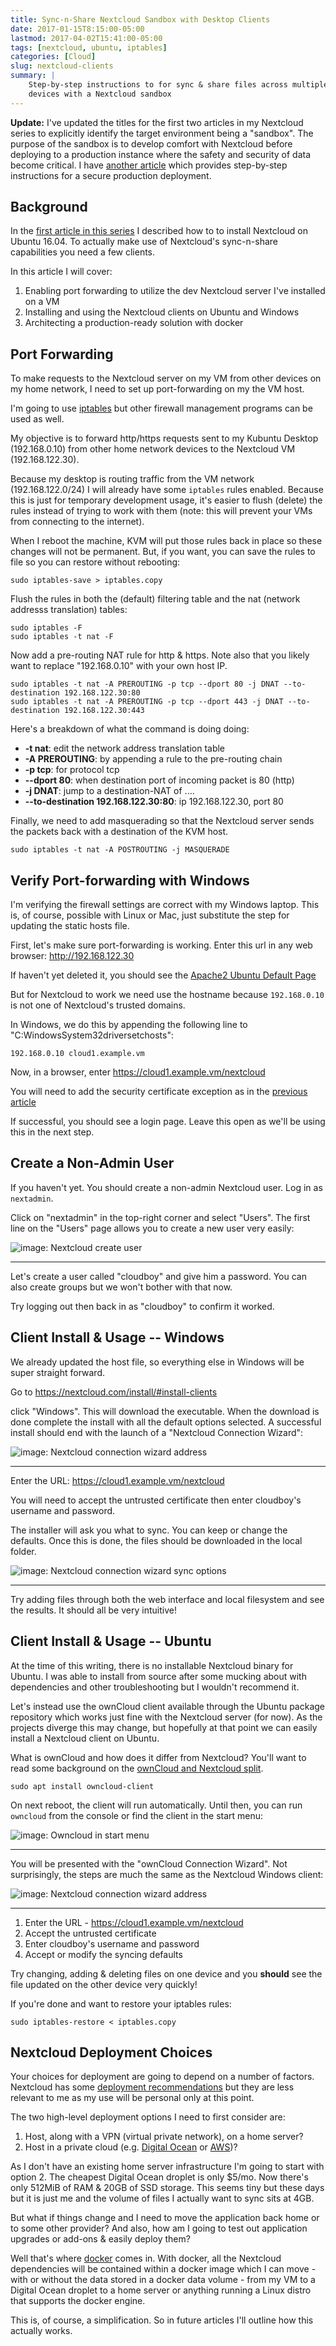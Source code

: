 ```yaml
---
title: Sync-n-Share Nextcloud Sandbox with Desktop Clients
date: 2017-01-15T8:15:00-05:00
lastmod: 2017-04-02T15:41:00-05:00
tags: [nextcloud, ubuntu, iptables]
categories: [Cloud]
slug: nextcloud-clients
summary: |
    Step-by-step instructions to for sync & share files across multiple
    devices with a Nextcloud sandbox
---
```


**Update:** I've updated the titles for the first two articles in my
Nextcloud series to explicitly identify the target environment being a
"sandbox". The purpose of the sandbox is to develop comfort with
Nextcloud before deploying to a production instance where the safety and
security of data become critical. I have [another
article](%7Bfilename%7D/deploy-nextcloud.rst) which provides
step-by-step instructions for a secure production deployment.

## Background

In the [first article in this
series](%7Bfilename%7D/install-nextcloud-dev-vm.rst) I described how to
to install Nextcloud on Ubuntu 16.04. To actually make use of
Nextcloud's sync-n-share capabilities you need a few clients.

In this article I will cover:

1. Enabling port forwarding to utilize the dev Nextcloud server I've
   installed on a VM
2. Installing and using the Nextcloud clients on Ubuntu and Windows
3. Architecting a production-ready solution with docker

## Port Forwarding

To make requests to the Nextcloud server on my VM from other devices on
my home network, I need to set up port-forwarding on my the VM host.

I'm going to use
[iptables](https://www.netfilter.org/projects/iptables/index.html) but
other firewall management programs can be used as well.

My objective is to forward http/https requests sent to my Kubuntu
Desktop (192.168.0.10) from other home network devices to the Nextcloud
VM (192.168.122.30).

Because my desktop is routing traffic from the VM network
(192.168.122.0/24) I will already have some `iptables` rules enabled.
Because this is just for temporary development usage, it's easier to
flush (delete) the rules instead of trying to work with them (note: this
will prevent your VMs from connecting to the internet).

When I reboot the machine, KVM will put those rules back in place so
these changes will not be permanent. But, if you want, you can save the
rules to file so you can restore without rebooting:

```{.sourceCode .console}
sudo iptables-save > iptables.copy
```

Flush the rules in both the (default) filtering table and the nat
(network addresss translation) tables:

```{.sourceCode .console}
sudo iptables -F
sudo iptables -t nat -F
```

Now add a pre-routing NAT rule for http & https. Note also that you
likely want to replace "192.168.0.10" with your own host IP.

```{.sourceCode .console}
sudo iptables -t nat -A PREROUTING -p tcp --dport 80 -j DNAT --to-destination 192.168.122.30:80
sudo iptables -t nat -A PREROUTING -p tcp --dport 443 -j DNAT --to-destination 192.168.122.30:443
```

Here's a breakdown of what the command is doing doing:

* **-t nat**: edit the network address translation table
* **-A PREROUTING**: by appending a rule to the pre-routing chain
* **-p tcp**: for protocol tcp
* **--dport 80**: when destination port of incoming packet is 80
  (http)
* **-j DNAT**: jump to a destination-NAT of ....
* **--to-destination 192.168.122.30:80**: ip 192.168.122.30, port 80

Finally, we need to add masquerading so that the Nextcloud server sends
the packets back with a destination of the KVM host.

```{.sourceCode .console}
sudo iptables -t nat -A POSTROUTING -j MASQUERADE
```

## Verify Port-forwarding with Windows

I'm verifying the firewall settings are correct with my Windows laptop.
This is, of course, possible with Linux or Mac, just substitute the step
for updating the static hosts file.

First, let's make sure port-forwarding is working. Enter this url in any
web browser: <http://192.168.122.30>

If haven't yet deleted it, you should see the [Apache2 Ubuntu Default
Page](https://www.linux.com/learn/apache-ubuntu-linux-beginners)

But for Nextcloud to work we need use the hostname because
`192.168.0.10` is not one of Nextcloud's trusted domains.

In Windows, we do this by appending the following line to
"C:WindowsSystem32driversetchosts":

```{.sourceCode .console}
192.168.0.10 cloud1.example.vm
```

Now, in a browser, enter <https://cloud1.example.vm/nextcloud>

You will need to add the security certificate exception as in the
[previous article](%7Bfilename%7D/install-nextcloud-dev-vm.rst)

If successful, you should see a login page. Leave this open as we'll be
using this in the next step.

## Create a Non-Admin User

If you haven't yet. You should create a non-admin Nextcloud user. Log in
as `nextadmin`.

Click on "nextadmin" in the top-right corner and select "Users". The
first line on the "Users" page allows you to create a new user very
easily:

![image: Nextcloud create user](%7Bfilename%7D/images/nextcloud_create_user.png)

---

Let's create a user called "cloudboy" and give him a password. You can
also create groups but we won't bother with that now.

Try logging out then back in as "cloudboy" to confirm it worked.

## Client Install & Usage -- Windows

We already updated the host file, so everything else in Windows will be
super straight forward.

Go to <https://nextcloud.com/install/#install-clients>

click "Windows". This will download the executable. When the download is
done complete the install with all the default options selected. A
successful install should end with the launch of a "Nextcloud Connection
Wizard":

![image: Nextcloud connection wizard address](%7Bfilename%7D/images/nextcloud_wizard_address.png)

---

Enter the URL: <https://cloud1.example.vm/nextcloud>

You will need to accept the untrusted certificate then enter cloudboy's
username and password.

The installer will ask you what to sync. You can keep or change the
defaults. Once this is done, the files should be downloaded in the local
folder.

![image: Nextcloud connection wizard sync options](%7Bfilename%7D/images/nextcloud_wizard_sync.png)

---

Try adding files through both the web interface and local filesystem and
see the results. It should all be very intuitive!

## Client Install & Usage -- Ubuntu

At the time of this writing, there is no installable Nextcloud binary
for Ubuntu. I was able to install from source after some mucking about
with dependencies and other troubleshooting but I wouldn't recommend it.

Let's instead use the ownCloud client available through the Ubuntu
package repository which works just fine with the Nextcloud server (for
now). As the projects diverge this may change, but hopefully at that
point we can easily install a Nextcloud client on Ubuntu.

What is ownCloud and how does it differ from Nextcloud? You'll want to
read some background on the [ownCloud and Nextcloud
split](https://serenity-networks.com/goodbye-owncloud-hello-nextcloud-the-aftermath-of-disrupting-open-source-cloud-storage/).

```{.sourceCode .console}
sudo apt install owncloud-client
```

On next reboot, the client will run automatically. Until then, you can
run `owncloud` from the console or find the client in the start menu:

![image: Owncloud in start menu](%7Bfilename%7D/images/owncloud_start.png)

---

You will be presented with the "ownCloud Connection Wizard". Not
surprisingly, the steps are much the same as the Nextcloud Windows
client:

![image: Nextcloud connection wizard address](%7Bfilename%7D/images/owncloud_wizard_address.png)

---

1. Enter the URL - <https://cloud1.example.vm/nextcloud>
2. Accept the untrusted certificate
3. Enter cloudboy's username and password
4. Accept or modify the syncing defaults

Try changing, adding & deleting files on one device and you **should**
see the file updated on the other device very quickly!

If you're done and want to restore your iptables rules:

```{.sourceCode .console}
sudo iptables-restore < iptables.copy
```

## Nextcloud Deployment Choices

Your choices for deployment are going to depend on a number of factors.
Nextcloud has some [deployment
recommendations](https://docs.nextcloud.com/server/11/admin_manual/installation/deployment_recommendations.html)
but they are less relevant to me as my use will be personal only at this
point.

The two high-level deployment options I need to first consider are:

1. Host, along with a VPN (virtual private network), on a home server?
2. Host in a private cloud (e.g. [Digital
   Ocean](https://www.digitalocean.com/) or
   [AWS](https://aws.amazon.com/))?

As I don't have an existing home server infrastructure I'm going to
start with option 2. The cheapest Digital Ocean droplet is only \$5/mo.
Now there's only 512MiB of RAM & 20GB of SSD storage. This seems tiny
but these days but it is just me and the volume of files I actually want
to sync sits at 4GB.

But what if things change and I need to move the application back home
or to some other provider? And also, how am I going to test out
application upgrades or add-ons & easily deploy them?

Well that's where
[docker](<https://en.wikipedia.org/wiki/Docker_(software)>) comes in. With
docker, all the Nextcloud dependencies will be contained within a docker
image which I can move - with or without the data stored in a docker
data volume - from my VM to a Digital Ocean droplet to a home server or
anything running a Linux distro that supports the docker engine.

This is, of course, a simplification. So in future articles I'll outline
how this actually works.
